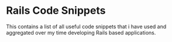 Rails Code Snippets
=================

This contains a list of all useful code snippets that i have used and aggregated over my time developing Rails based applications.
